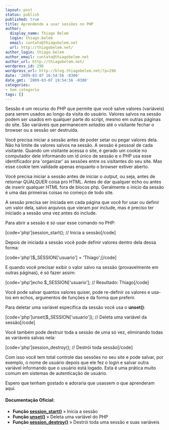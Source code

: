 ```yaml
---
layout: post
status: publish
published: true
title: Aprendendo a usar sessões no PHP
author:
  display_name: Thiago Belem
  login: thiago.belem
  email: contato@thiagobelem.net
  url: http://thiagobelem.net/
author_login: thiago.belem
author_email: contato@thiagobelem.net
author_url: http://thiagobelem.net/
wordpress_id: 296
wordpress_url: http://blog.thiagobelem.net/?p=296
date: '2009-03-07 16:54:56 -0300'
date_gmt: '2009-03-07 19:54:56 -0300'
categories:
- Sem categoria
tags: []
---
```

<p>Sessão é um recurso do PHP que permite que você salve valores (variáveis) para serem usados ao longo da visita do usuário. Valores salvos na sessão podem ser usados em qualquer parte do script, mesmo em outras páginas do site. São variáveis que permanecem <em>setadas </em>até o visitante fechar o browser ou a sessão ser destruída.</p>
<p>Você precisa iniciar a sessão antes de poder setar ou pegar valores dela. Não há limite de valores salvos na sessão. A sessão é pessoal de cada visitante. Quando um visitante acessa o site, é gerado um cookie no computador dele informando um id único de sessão e o PHP usa esse identificador pra 'organizar' as sessões entre os visitantes do seu site. Mas esse cookie tem validade apenas enquanto o browser estiver aberto.</p>
<p>Você precisa iniciar a sessão antes de iniciar o <em>output</em>, ou seja, antes de retornar QUALQUER coisa pro HTML. Antes de dar qualquer echo ou antes de inserir qualquer HTML fora de blocos php. Geralmente o início da sessão é uma das primeiras coisas no começo de todo site.</p>
<p>A sessão precisa ser iniciada em cada página que você for usar ou definir um valor dela, salvo arquivos que vieram por include, mas é preciso ter iniciado a sessão uma vez antes do include.</p>
<p>Para abrir a sessão é só usar esse comando no PHP:</p>
<p>[code='php']session_start(); // Inicia a sessão[/code]</p>
<p>Depois de iniciada a sessão você pode definir valores dentro dela dessa forma:</p>
<p>[code='php']$_SESSION['usuario'] = 'Thiago';[/code]</p>
<p>E quando você precisar exibir o valor salvo na sessão (provavelmente em outras páginas), é só fazer assim:</p>
<p>[code='php']echo $_SESSION['usuario']; // Resultado: Thiago[/code]</p>
<p>Você pode salvar quantos valores quiser, pode re-definir os valores e usa-los em echos, argumentos de funções e da forma que preferir.</p>
<p>Para deletar uma variável específica da sessão você usa o <strong>unset()</strong>:</p>
<p>[code='php']unset($_SESSION['usuario']); // Deleta uma variável da sessão[/code]</p>
<p>Você também pode destruir toda a sessão de uma só vez, eliminando todas as variáveis salvas nela:</p>
<p>[code='php']session_destroy(); // Destrói toda sessão[/code]</p>
<p>Com isso você tem total controle das sessões no seu site e pode salvar, por exemplo, o nome de usuário depois que ele fez o login e salvar outra variável informando que o usuário está logado. Esta é uma prática muito comum em sistemas de autenticação de usuário.</p>
<p>Espero que tenham gostado e adoraria que usassem o que aprenderam aqui.</p>
<h4>Documentação Oficial:</h4>
<ul>
<li><strong>Função <a href="http://br.php.net/session_start" target="_blank">session_start()</a></strong> » Inicia a sessão</li>
<li><strong>Função <a href="http://us.php.net/unset" target="_blank">unset()</a></strong> » Deleta uma variável do PHP</li>
<li><strong>Função <a href="http://us.php.net/session_destroy" target="_blank">session_destroy()</a></strong> » Destrói toda uma sessão e suas variáveis</li>
</ul>
